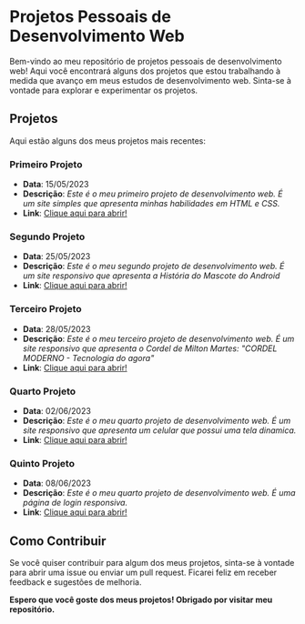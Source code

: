 <h1>Projetos Pessoais de Desenvolvimento Web</h1>

<p>Bem-vindo ao meu repositório de projetos pessoais de desenvolvimento web! Aqui você encontrará alguns dos projetos que estou trabalhando à medida que avanço em meus estudos de desenvolvimento web. Sinta-se à vontade para explorar e experimentar os projetos.</p>

<h2>Projetos</h2>

<p>Aqui estão alguns dos meus projetos mais recentes:</p>

<h3>Primeiro Projeto</h3>

<ul>
    <li><strong>Data</strong>: 15/05/2023</li>
    <li><strong>Descrição</strong>: <em>Este é o meu primeiro projeto de desenvolvimento web. É um site simples que apresenta minhas habilidades em HTML e CSS.</em></li>
    <li><strong>Link</strong>: <a href="https://jefersonwayne.github.io/projetos/first-website/index.html" target="_blank">Clique aqui para abrir!</a></li>
</ul>

<h3>Segundo Projeto</h3>

<ul>
    <li><strong>Data</strong>: 25/05/2023</li>
    <li><strong>Descrição</strong>: <em>Este é o meu segundo projeto de desenvolvimento web. É um site responsivo que apresenta a História do Mascote do Android</em></li>
    <li><strong>Link</strong>: <a href="https://jefersonwayne.github.io/projetos/website-android/index.html" target="_blank">Clique aqui para abrir!</a></li>
</ul>

<h3>Terceiro Projeto</h3>

<ul>
    <li><strong>Data</strong>: 28/05/2023</li>
    <li><strong>Descrição</strong>: <em>Este é o meu terceiro projeto de desenvolvimento web. É um site responsivo que apresenta o Cordel de Milton Martes: "CORDEL MODERNO - Tecnologia do agora"</em></li>
    <li><strong>Link</strong>: <a href="https://jefersonwayne.github.io/projetos/website-cordel/index.html" target="_blank">Clique aqui para abrir!</a></li>
</ul>

<h3>Quarto Projeto</h3>

<ul>
    <li><strong>Data</strong>: 02/06/2023</li>
    <li><strong>Descrição</strong>: <em>Este é o meu quarto projeto de desenvolvimento web. É um site responsivo que apresenta um celular que possui uma tela dinamica.</em></li>
    <li><strong>Link</strong>: <a href="https://jefersonwayne.github.io/projetos/website-social/index.html" target="_blank">Clique aqui para abrir!</a></li>
</ul>

<h3>Quinto Projeto</h3>

<ul>
    <li><strong>Data</strong>: 08/06/2023</li>
    <li><strong>Descrição</strong>: <em>Este é o meu quarto projeto de desenvolvimento web. É uma página de login responsiva.</em></li>
    <li><strong>Link</strong>: <a href="https://jefersonwayne.github.io/projetos/website-login/index.html" target="_blank">Clique aqui para abrir!</a></li>
</ul>


<h2>Como Contribuir</h2>

<p>Se você quiser contribuir para algum dos meus projetos, sinta-se à vontade para abrir uma issue ou enviar um pull request. Ficarei feliz em receber feedback e sugestões de melhoria.</p>

<p><strong>Espero que você goste dos meus projetos! Obrigado por visitar meu repositório.</strong></p>